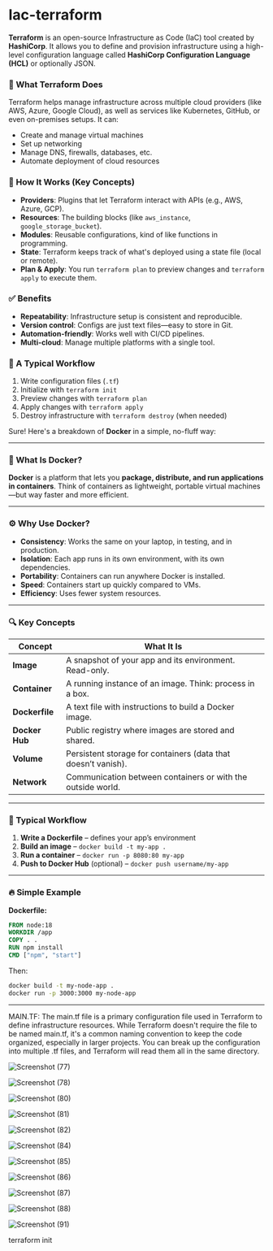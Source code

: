 # Iac-terraform

**Terraform** is an open-source Infrastructure as Code (IaC) tool created by **HashiCorp**. It allows you to define and provision infrastructure using a high-level configuration language called **HashiCorp Configuration Language (HCL)** or optionally JSON.

### 🔧 What Terraform Does
Terraform helps manage infrastructure across multiple cloud providers (like AWS, Azure, Google Cloud), as well as services like Kubernetes, GitHub, or even on-premises setups. It can:
- Create and manage virtual machines
- Set up networking
- Manage DNS, firewalls, databases, etc.
- Automate deployment of cloud resources

### 🧱 How It Works (Key Concepts)
- **Providers**: Plugins that let Terraform interact with APIs (e.g., AWS, Azure, GCP).
- **Resources**: The building blocks (like `aws_instance`, `google_storage_bucket`).
- **Modules**: Reusable configurations, kind of like functions in programming.
- **State**: Terraform keeps track of what's deployed using a state file (local or remote).
- **Plan & Apply**: You run `terraform plan` to preview changes and `terraform apply` to execute them.

### ✅ Benefits
- **Repeatability**: Infrastructure setup is consistent and reproducible.
- **Version control**: Configs are just text files—easy to store in Git.
- **Automation-friendly**: Works well with CI/CD pipelines.
- **Multi-cloud**: Manage multiple platforms with a single tool.

### 🔁 A Typical Workflow
1. Write configuration files (`.tf`)
2. Initialize with `terraform init`
3. Preview changes with `terraform plan`
4. Apply changes with `terraform apply`
5. Destroy infrastructure with `terraform destroy` (when needed)



Sure! Here's a breakdown of **Docker** in a simple, no-fluff way:

---

### 🐳 What Is Docker?

**Docker** is a platform that lets you **package, distribute, and run applications in containers**. Think of containers as lightweight, portable virtual machines—but way faster and more efficient.

---

### ⚙️ Why Use Docker?

- **Consistency**: Works the same on your laptop, in testing, and in production.
- **Isolation**: Each app runs in its own environment, with its own dependencies.
- **Portability**: Containers can run anywhere Docker is installed.
- **Speed**: Containers start up quickly compared to VMs.
- **Efficiency**: Uses fewer system resources.

---

### 🔍 Key Concepts

| Concept        | What It Is                                                  |
|----------------|-------------------------------------------------------------|
| **Image**      | A snapshot of your app and its environment. Read-only.      |
| **Container**  | A running instance of an image. Think: process in a box.    |
| **Dockerfile** | A text file with instructions to build a Docker image.      |
| **Docker Hub** | Public registry where images are stored and shared.         |
| **Volume**     | Persistent storage for containers (data that doesn’t vanish).|
| **Network**    | Communication between containers or with the outside world. |

---

### 🧱 Typical Workflow

1. **Write a Dockerfile** – defines your app’s environment
2. **Build an image** – `docker build -t my-app .`
3. **Run a container** – `docker run -p 8080:80 my-app`
4. **Push to Docker Hub** (optional) – `docker push username/my-app`

---

### 🔥 Simple Example

**Dockerfile:**
```Dockerfile
FROM node:18
WORKDIR /app
COPY . .
RUN npm install
CMD ["npm", "start"]
```

Then:
```bash
docker build -t my-node-app .
docker run -p 3000:3000 my-node-app
```

---


MAIN.TF: The main.tf file is a primary configuration file used in Terraform to define infrastructure resources. While Terraform doesn't require the file to be named main.tf, it's a common naming convention to keep the code organized, especially in larger projects. You can break up the configuration into multiple .tf files, and Terraform will read them all in the same directory.


![Screenshot (77)](https://github.com/user-attachments/assets/ed59b2f6-7e53-493b-95f9-602e8a0bc801)


![Screenshot (78)](https://github.com/user-attachments/assets/57887c48-b1af-4f1c-80d3-817b4ca88429)



![Screenshot (80)](https://github.com/user-attachments/assets/995eca6e-e0ab-48e0-828d-f4d4b555c7c1)

![Screenshot (81)](https://github.com/user-attachments/assets/df65af37-01ce-43ea-9c80-b3e95051f99a)


![Screenshot (82)](https://github.com/user-attachments/assets/0db4ab48-7f0b-45e6-bcb5-0fca9cc5fb44)


![Screenshot (84)](https://github.com/user-attachments/assets/ae2d49f3-6d74-41af-beef-d0f05c5844f1)

![Screenshot (85)](https://github.com/user-attachments/assets/2f21dc89-e823-4f3b-8013-d3a7ab68bb42)



![Screenshot (86)](https://github.com/user-attachments/assets/a3dd3c66-23f3-40cd-8339-2eab1a3d27e3)

![Screenshot (87)](https://github.com/user-attachments/assets/d4bb67ac-9136-43f0-a7a9-0c618dec9f6b)


![Screenshot (88)](https://github.com/user-attachments/assets/664c840e-1ca8-4b7f-bde0-a6d076960e9e)


![Screenshot (91)](https://github.com/user-attachments/assets/21ae59bf-ffc6-46da-9dac-cdf07c0b8978)



terraform init





